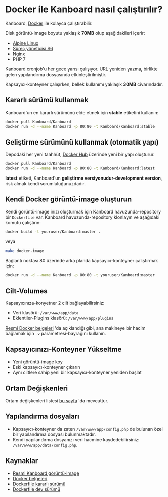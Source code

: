 Docker ile Kanboard nasıl çalıştırılır?
================================

Kanboard, [Docker](https://www.docker.com) ile kolayca çalıştırabilir.

Disk görüntü-image boyutu yaklaşık **70MB** olup aşağıdakileri içerir:

- [Alpine Linux](http://alpinelinux.org/)
- [Süreç yöneticisi S6](http://skarnet.org/software/s6/)
- Nginx
- PHP 7

Kanboard cronjob'u her gece yarısı çalışıyor.
URL yeniden yazma, birlikte gelen yapılandırma dosyasında etkinleştirilmiştir.

Kapsayıcı-konteyner çalışırken, bellek kullanımı yaklaşık **30MB** civarındadır.

Kararlı sürümü kullanmak
----------------------

Kanboard'un en kararlı sürümünü elde etmek için **stable** etiketini kullanın:

```bash
docker pull Kanboard/Kanboard
docker run -d --name Kanboard -p 80:80 -t Kanboard/Kanboard:stable
```

Geliştirme sürümünü kullanmak (otomatik yapı)
---------------------------------------------

Depodaki her yeni taahhüt, [Docker Hub](https://registry.hub.docker.com/u/Kanboard/Kanboard/) üzerinde yeni bir yapı oluşturur.

```bash
docker pull Kanboard/Kanboard
docker run -d --name Kanboard -p 80:80 -t Kanboard/Kanboard:latest
```

**latest** etiketi, Kanboard'un **geliştirme versiyonudur-development version**, risk almak kendi sorumluluğunuzdadır.

Kendi Docker görüntü-image oluşturun
---------------------------

Kendi görüntü-image inızı oluşturmak için Kanboard havuzunda-repository bir `Dockerfile` var.
Kanboard havuzunda-repository klonlayın ve aşağıdaki komutu çalıştırın:

```bash
docker build -t youruser/Kanboard:master .
```

veya

```bash
make docker-image
```

Bağlantı noktası 80 üzerinde arka planda kapsayıcı-konteyner çalıştırmak için:

```bash
docker run -d --name Kanboard -p 80:80 -t youruser/Kanboard:master
```

Cilt-Volumes
-------

Kapsayıcınıza-konyetner 2 cilt bağlayabilirsiniz:

- Veri klasörü: `/var/www/app/data`
- Eklentiler-Plugins klasörü: `/var/www/app/plugins`

[Resmi Docker belgeleri](https://docs.docker.com/engine/userguide/containers/dockervolumes/) 'da açıklandığı gibi, ana makineye bir hacim bağlamak için  `-v` parametresi-bayrağını kullanın.

Kapsayıcınızı-Konteyner Yükseltme
----------------------

- Yeni görüntü-image koy
- Eski kapsayıcı-konteyner çıkarın
- Aynı ciltlere sahip yeni bir kapsayıcı-konteyner yeniden başlat

Ortam Değişkenleri
---------------------

Ortam değişkenleri listesi [bu sayfa](env.markdown) 'da mevcuttur.

Yapılandırma dosyaları
------------

- Kapsayıcı-konteyner da zaten `/var/www/app/config.php` de bulunan özel bir yapılandırma dosyası bulunmaktadır.
- Kendi yapılandırma dosyanızı veri hacmine kaydedebilirsiniz: `/var/www/app/data/config.php`.

Kaynaklar
----------

- [Resmi Kanboard görüntü-image](https://registry.hub.docker.com/u/Kanboard/Kanboard/)
- [Docker belgeleri](https://docs.docker.com/)
- [Dockerfile kararlı sürümü](https://github.com/Kanboard/docker)
- [Dockerfile dev sürümü](https://github.com/Kanboard/Kanboard/blob/master/Dockerfile)

